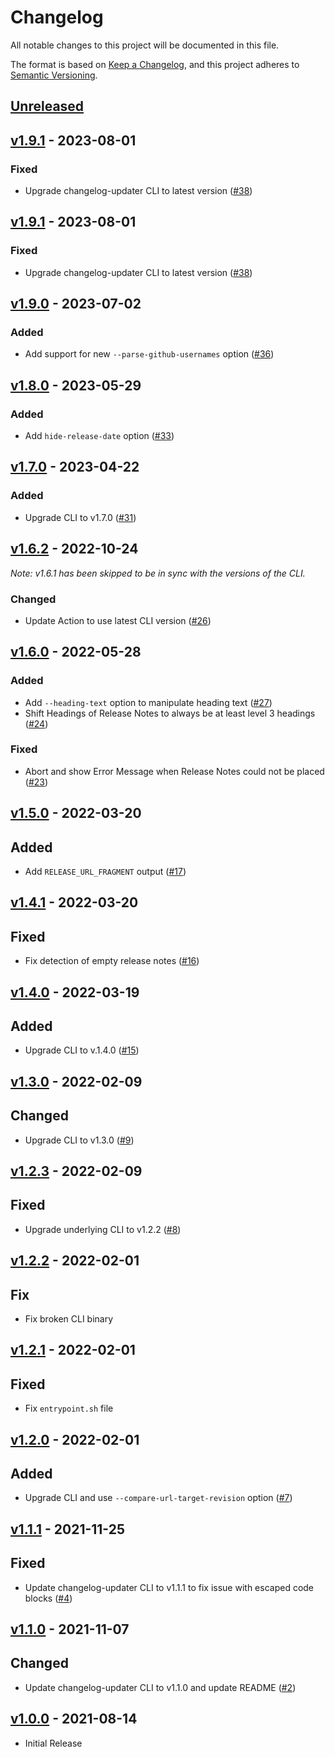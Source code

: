 # Changelog

All notable changes to this project will be documented in this file.

The format is based on [Keep a Changelog](https://keepachangelog.com/en/1.0.0/),
and this project adheres to [Semantic Versioning](https://semver.org/spec/v2.0.0.html).

## [Unreleased](https://github.com/stefanzweifel/changelog-updater-action/compare/v1.9.1...HEAD)

<!-- New Release notes will be placed here automatically -->
## [v1.9.1](https://github.com/stefanzweifel/changelog-updater-action/compare/v1.9.0...v1.9.1) - 2023-08-01

### Fixed

- Upgrade changelog-updater CLI to latest version ([#38](https://github.com/stefanzweifel/changelog-updater-action/pull/38))

## [v1.9.1](https://github.com/stefanzweifel/changelog-updater-action/compare/v1.9.0...v1.9.1) - 2023-08-01

### Fixed

- Upgrade changelog-updater CLI to latest version ([#38](https://github.com/stefanzweifel/changelog-updater-action/pull/38))

## [v1.9.0](https://github.com/stefanzweifel/changelog-updater-action/compare/v1.8.0...v1.9.0) - 2023-07-02

### Added

- Add support for new `--parse-github-usernames` option ([#36](https://github.com/stefanzweifel/changelog-updater-action/pull/36))

## [v1.8.0](https://github.com/stefanzweifel/changelog-updater-action/compare/v1.7.0...v1.8.0) - 2023-05-29

### Added

- Add `hide-release-date` option ([#33](https://github.com/stefanzweifel/changelog-updater-action/pull/33))

## [v1.7.0](https://github.com/stefanzweifel/changelog-updater-action/compare/v1.6.2...v1.7.0) - 2023-04-22

### Added

- Upgrade CLI to v1.7.0 ([#31](https://github.com/stefanzweifel/changelog-updater-action/pull/31))

## [v1.6.2](https://github.com/stefanzweifel/changelog-updater-action/compare/v1.6.0...v1.6.2) - 2022-10-24

*Note: v1.6.1 has been skipped to be in sync with the versions of the CLI.*

### Changed

- Update Action to use latest CLI version ([#26](https://github.com/stefanzweifel/changelog-updater-action/pull/26))

## [v1.6.0](https://github.com/stefanzweifel/changelog-updater-action/compare/v1.5.0...v1.6.0) - 2022-05-28

### Added

- Add `--heading-text` option to manipulate heading text ([#27](https://github.com/stefanzweifel/php-changelog-updater/pull/27))
- Shift Headings of Release Notes to always be at least level 3 headings ([#24](https://github.com/stefanzweifel/php-changelog-updater/pull/24))

### Fixed

- Abort and show Error Message when Release Notes could not be placed ([#23](https://github.com/stefanzweifel/php-changelog-updater/pull/23))

## [v1.5.0](https://github.com/stefanzweifel/changelog-updater-action/compare/v1.4.1...v1.5.0) - 2022-03-20

## Added

- Add `RELEASE_URL_FRAGMENT` output ([#17](https://github.com/stefanzweifel/changelog-updater-action/pull/17))

## [v1.4.1](https://github.com/stefanzweifel/changelog-updater-action/compare/v1.4.0...v1.4.1) - 2022-03-20

## Fixed

- Fix detection of empty release notes ([#16](https://github.com/stefanzweifel/changelog-updater-action/pull/16))

## [v1.4.0](https://github.com/stefanzweifel/changelog-updater-action/compare/v1.3.0...v1.4.0) - 2022-03-19

## Added

- Upgrade CLI to v.1.4.0 ([#15](https://github.com/stefanzweifel/changelog-updater-action/pull/15))

## [v1.3.0](https://github.com/stefanzweifel/changelog-updater-action/compare/v1.2.3...v1.3.0) - 2022-02-09

## Changed

- Upgrade CLI to v1.3.0 ([#9](https://github.com/stefanzweifel/changelog-updater-action/pull/9))

## [v1.2.3](https://github.com/stefanzweifel/changelog-updater-action/compare/v1.2.2...v1.2.3) - 2022-02-09

## Fixed

- Upgrade underlying CLI to v1.2.2 ([#8](https://github.com/stefanzweifel/changelog-updater-action/pull/8))

## [v1.2.2](https://github.com/stefanzweifel/changelog-updater-action/compare/v1.2.0...v1.2.2) - 2022-02-01

## Fix

- Fix broken CLI binary

## [v1.2.1](https://github.com/stefanzweifel/changelog-updater-action/compare/v1.2.0...v1.2.1) - 2022-02-01

## Fixed

- Fix `entrypoint.sh` file

## [v1.2.0](https://github.com/stefanzweifel/changelog-updater-action/compare/v1.1.1...v1.2.0) - 2022-02-01

## Added

- Upgrade CLI and use `--compare-url-target-revision` option ([#7](https://github.com/stefanzweifel/changelog-updater-action/pull/7))

## [v1.1.1](https://github.com/stefanzweifel/changelog-updater-action/compare/v1.1.0...v1.1.1) - 2021-11-25

## Fixed

- Update changelog-updater CLI to v1.1.1 to fix issue with escaped code blocks ([#4](https://github.com/stefanzweifel/changelog-updater-action/pull/4))

## [v1.1.0](https://github.com/stefanzweifel/changelog-updater-action/compare/v1.0.0...v1.1.0) - 2021-11-07

## Changed

- Update changelog-updater CLI to v1.1.0 and update README ([#2](https://github.com/stefanzweifel/changelog-updater-action/pull/2))

## [v1.0.0](https://github.com/stefanzweifel/changelog-updater-action/releases/tag/v1.0.0) - 2021-08-14

- Initial Release

